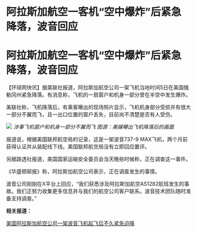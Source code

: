 # 阿拉斯加航空一客机“空中爆炸”后紧急降落，波音回应

# 阿拉斯加航空一客机“空中爆炸”后紧急降落，波音回应

【环球网快讯】据美联社报道，阿拉斯加航空公司一架飞机当地时间5日在美国俄勒冈州紧急降落。有消息称，飞机的一扇窗户和机身一部分曾在半空中发生爆炸。

美联社称，飞机降落后，有乘客曝出的现场照片显示，飞机机身部分受损并有很大一部分不翼而飞，且一出口位置的窗户丢失，目前尚不清楚是否有人受伤。

![](https://inews.gtimg.com/om_bt/ONRoXOlONSkAmwwNi_mNT_E14RC1ctU114Gc0aIgxeKicAA/1000)
_涉事飞机窗户和机身一部分不翼而飞 图源：美媒曝出飞机降落后的画面_

报道说，根据美国联邦航空局的记录，这是一架波音737-9 MAX飞机，两个月前获得认证并从装配线下线。美国联邦航空局没有立即回应置评。

另据路透社报道，美国国家运输安全委员会当天晚些时候称，正在调查这一事件。

《华盛顿邮报》称，阿拉斯加航空公司表示，正在调查发生的事情。

波音公司刚刚在X平台上回应，“我们获悉涉及阿拉斯加航空AS1282航班发生的事故。我们正努力收集更多信息并与我们的航空公司客户联系。波音技术团队随时准备支持调查。”

**相关报道：**

[美国阿拉斯加航空公司一架波音飞机起飞后不久紧急迫降 ](https://news.qq.com/rain/a/20240106A04CCH00)

